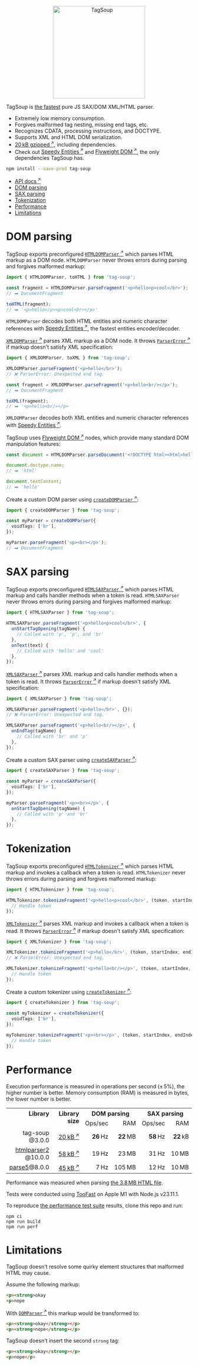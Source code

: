 <p align="center">
  <a href="#readme"><img alt="TagSoup" src="./assets/logo.png" width="250" /></a>
</p>

TagSoup is [the fastest](#performance) pure JS SAX/DOM XML/HTML parser.

- Extremely low memory consumption.
- Forgives malformed tag nesting, missing end tags, etc.
- Recognizes CDATA, processing instructions, and DOCTYPE.
- Supports XML and HTML DOM serialization.
- [20 kB gzipped&#8239;<sup>↗</sup>](https://bundlephobia.com/result?p=tag-soup), including dependencies.
- Check out [Speedy Entities&#8239;<sup>↗</sup>](https://github.com/smikhalevski/speedy-entities#readme)
  and [Flyweight DOM&#8239;<sup>↗</sup>](https://github.com/smikhalevski/flyweight-dom#readme), the only dependencies TagSoup has.

```sh
npm install --save-prod tag-soup
```

- [API docs&#8239;<sup>↗</sup>](https://smikhalevski.github.io/tag-soup/)
- [DOM parsing](#dom-parsing)
- [SAX parsing](#sax-parsing)
- [Tokenization](#tokenization)
- [Performance](#performance)
- [Limitations](#limitations)

# DOM parsing

TagSoup exports preconfigured [`HTMLDOMParser`&#8239;<sup>↗</sup>](https://smikhalevski.github.io/tag-soup/variables/HTMLDOMParser.html)
which parses HTML markup as a DOM node. `HTMLDOMParser` never throws errors during parsing and forgives malformed
markup:

```ts
import { HTMLDOMParser, toHTML } from 'tag-soup';

const fragment = HTMLDOMParser.parseFragment('<p>hello<p>cool</br>');
// ⮕ DocumentFragment

toHTML(fragment);
// ⮕ '<p>hello</p><p>cool<br></p>'
```

`HTMLDOMParser` decodes both HTML entities and numeric character references with
[Speedy Entities&#8239;<sup>↗</sup>](https://github.com/smikhalevski/speedy-entities#readme), the fastest entities
encoder/decoder.

[`XMLDOMParser`&#8239;<sup>↗</sup>](https://smikhalevski.github.io/tag-soup/variables/XMLDOMParser.html)
parses XML markup as a DOM node. It throws
[`ParserError`&#8239;<sup>↗</sup>](https://smikhalevski.github.io/tag-soup/classes/ParserError.html) if markup doesn't
satisfy XML specification:

```ts
import { XMLDOMParser, toXML } from 'tag-soup';

XMLDOMParser.parseFragment('<p>hello</br>');
// ❌ ParserError: Unexpected end tag.

const fragment = XMLDOMParser.parseFragment('<p>hello<br/></p>');
// ⮕ DocumentFragment

toXML(fragment);
// ⮕ '<p>hello<br/></p>
```

`XMLDOMParser` decodes both XML entities and numeric character references with
[Speedy Entities&#8239;<sup>↗</sup>](https://github.com/smikhalevski/speedy-entities#readme).

TagSoup uses [Flyweight DOM&#8239;<sup>↗</sup>](https://github.com/smikhalevski/flyweight-dom#readme) nodes,
which provide many standard DOM manipulation features:

```ts
const document = HTMLDOMParser.parseDocument('<!DOCTYPE html><html>hello</html>');

document.doctype.name;
// ⮕ 'html'

document.textContent;
// ⮕ 'hello'
```

Create a custom DOM parser using
[`createDOMParser`&#8239;<sup>↗</sup>](https://smikhalevski.github.io/tag-soup/functions/createDOMParser.html):

```ts
import { createDOMParser } from 'tag-soup';

const myParser = createDOMParser({
  voidTags: ['br'],
});

myParser.parseFragment('<p><br></p>');
// ⮕ DocumentFragment
```

# SAX parsing

TagSoup exports preconfigured
[`HTMLSAXParser`&#8239;<sup>↗</sup>](https://smikhalevski.github.io/tag-soup/variables/HTMLSAXParser.html) which parses
HTML markup and calls handler methods when a token is read. `HTMLSAXParser` never throws errors during parsing and
forgives malformed markup:

```ts
import { HTMLSAXParser } from 'tag-soup';

HTMLSAXParser.parseFragment('<p>hello<p>cool</br>', {
  onStartTagOpening(tagName) {
    // Called with 'p', 'p', and 'br'
  },
  onText(text) {
    // Called with 'hello' and 'cool'
  },
});
```

[`XMLSAXParser`&#8239;<sup>↗</sup>](https://smikhalevski.github.io/tag-soup/variables/XMLSAXParser.html)
parses XML markup and calls handler methods when a token is read. It throws
[`ParserError`&#8239;<sup>↗</sup>](https://smikhalevski.github.io/tag-soup/classes/ParserError.html) if markup doesn't satisfy XML
specification:

```ts
import { XMLSAXParser } from 'tag-soup';

XMLSAXParser.parseFragment('<p>hello</br>', {});
// ❌ ParserError: Unexpected end tag.

XMLSAXParser.parseFragment('<p>hello<br/></p>', {
  onEndTag(tagName) {
    // Called with 'br' and 'p'
  },
});
```

Create a custom SAX parser using
[`createSAXParser`&#8239;<sup>↗</sup>](https://smikhalevski.github.io/tag-soup/functions/createSAXParser.html):

```ts
import { createSAXParser } from 'tag-soup';

const myParser = createSAXParser({
  voidTags: ['br'],
});

myParser.parseFragment('<p><br></p>', {
  onStartTagOpening(tagName) {
    // Called with 'p' and 'br'
  },
});
```

# Tokenization

TagSoup exports preconfigured [`HTMLTokenizer`&#8239;<sup>↗</sup>](https://smikhalevski.github.io/tag-soup/variables/HTMLSAXParser.html)
which parses HTML markup and invokes a callback when a token is read. `HTMLTokenizer` never throws errors during
parsing and forgives malformed markup:

```ts
import { HTMLTokenizer } from 'tag-soup';

HTMLTokenizer.tokenizeFragment('<p>hello<p>cool</br>', (token, startIndex, endIndex) => {
  // Handle token
});
```

[`XMLTokenizer`&#8239;<sup>↗</sup>](https://smikhalevski.github.io/tag-soup/variables/XMLTokenizer.html)
parses XML markup and invokes a callback when a token is read. It throws
[`ParserError`&#8239;<sup>↗</sup>](https://smikhalevski.github.io/tag-soup/classes/ParserError.html) if markup doesn't satisfy XML
specification:

```ts
import { XMLTokenizer } from 'tag-soup';

XMLTokenizer.tokenizeFragment('<p>hello</br>', (token, startIndex, endIndex) => {});
// ❌ ParserError: Unexpected end tag.

XMLTokenizer.tokenizeFragment('<p>hello<br/></p>', (token, startIndex, endIndex) => {
  // Handle token
});
```

Create a custom tokenizer using
[`createTokenizer`&#8239;<sup>↗</sup>](https://smikhalevski.github.io/tag-soup/functions/createTokenizer.html):

```ts
import { createTokenizer } from 'tag-soup';

const myTokenizer = createTokenizer({
  voidTags: ['br'],
});

myTokenizer.tokenizeFragment('<p><br></p>', (token, startIndex, endIndex) => {
  // Handle token
});
```

# Performance

Execution performance is measured in operations per second (± 5%), the higher number is better.
Memory consumption (RAM) is measured in bytes, the lower number is better.

<table>
<tr>
<th align="right" valign="top" rowspan="2">Library</th>
<th align="right" valign="top" rowspan="2">Library size</th>
<th align="center" colspan="2">DOM parsing</th>
<th align="center" colspan="2">SAX parsing</th>
</tr>

<tr>
<td align="right">Ops/sec</td>
<td align="right">RAM</td>
<td align="right">Ops/sec</td>
<td align="right">RAM</td>
</tr>

<tr>
<td align="right">tag-soup&#x200B;@3.0.0</td>
<td align="right">
<a href="https://bundlephobia.com/package/tag-soup@3.0.0">20 kB&#8239;<sup>↗</sup></a>
</td>
<td align="right"><strong>26</strong> Hz</td>
<td align="right"><strong>22</strong> MB</td>
<td align="right"><strong>58</strong> Hz</td>
<td align="right"><strong>22</strong> kB</td>
</tr>

<tr>
<td align="right">
<a href="https://github.com/fb55/htmlparser2">htmlparser2</a>&#x200B;@10.0.0
</td>
<td align="right">
<a href="https://bundlephobia.com/package/htmlparser2@10.0.0">58 kB&#8239;<sup>↗</sup></a>
</td>
<td align="right">19 Hz</td>
<td align="right">23 MB</td>
<td align="right">31 Hz</td>
<td align="right">10 MB</td>
</tr>

<tr>
<td align="right">
<a href="https://github.com/inikulin/parse5">parse5</a>&#x200B;@8.0.0
</td>
<td align="right">
<a href="https://bundlephobia.com/package/parse5@8.0.0">45 kB&#8239;<sup>↗</sup></a>
</td>
<td align="right">7 Hz</td>
<td align="right">105 MB</td>
<td align="right">12 Hz</td>
<td align="right">10 MB</td>
</tr>

</table>

Performance was measured when parsing [the 3.8 MB HTML file](./src/test/test.html).

Tests were conducted using [TooFast](https://github.com/smikhalevski/toofast#readme) on Apple M1 with Node.js v23.11.1.

To reproduce [the performance test suite](./src/test/perf/overall.perf.js) results, clone this repo and run:

```shell
npm ci
npm run build
npm run perf
```

# Limitations

TagSoup doesn't resolve some quirky element structures that malformed HTML may cause.

Assume the following markup:

<!-- prettier-ignore -->
```html
<p><strong>okay
<p>nope
```

With [`DOMParser`&#8239;<sup>↗</sup>](https://developer.mozilla.org/en-US/docs/Web/API/DOMParser) this markup would be transformed to:

```html
<p><strong>okay</strong></p>
<p><strong>nope</strong></p>
```

TagSoup doesn't insert the second `strong` tag:

```html
<p><strong>okay</strong></p>
<p>nope</p>
```
